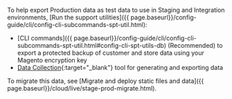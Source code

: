 <div markdown="1">

To help export Production data as test data to use in Staging and Integration environments, [Run the support utilities]({{ page.baseurl}}/config-guide/cli/config-cli-subcommands-spt-util.html):

* [CLI commands]({{ page.baseurl}}/config-guide/cli/config-cli-subcommands-spt-util.html#config-cli-spt-utils-db) (Recommended) to export a protected backup of customer and store data using your Magento encryption key
* [Data Collection](http://docs.magento.com/m2/ee/user_guide/system/support-data-collector.html){:target="_blank"} tool for generating and exporting data

To migrate this data, see [Migrate and deploy static files and data]({{ page.baseurl}}/cloud/live/stage-prod-migrate.html).
